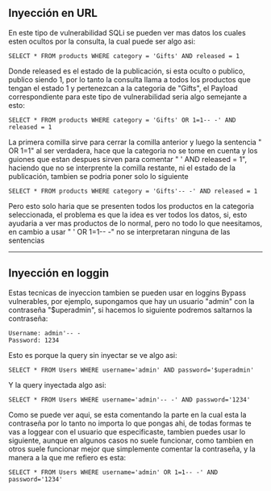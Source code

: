 
## Inyección en URL

En este tipo de vulnerabilidad SQLi se pueden ver mas datos los cuales esten ocultos por la consulta, la cual puede ser algo asi:

	SELECT * FROM products WHERE category = 'Gifts' AND released = 1

Donde released es el estado de la publicación, si esta oculto o publico, publico siendo 1, por lo tanto la consulta llama a todos los productos que tengan el estado 1 y pertenezcan a la categoria de "Gifts", el Payload correspondiente para este tipo de vulnerabilidad seria algo semejante a esto:

	SELECT * FROM products WHERE category = 'Gifts' OR 1=1-- -' AND released = 1

La primera comilla sirve para cerrar la comilla anterior y luego la sentencia " OR 1=1" al ser verdadera, hace que la categoria no se tome en cuenta y los guiones que estan despues sirven para comentar " ' AND released = 1", haciendo que no se interprente la comilla restante, ni el estado de la publicación, tambien se podria poner solo lo siguiente

	SELECT * FROM products WHERE category = 'Gifts'-- -' AND released = 1

Pero esto solo haria que se presenten todos los productos en la categoria seleccionada, el problema es que la idea es ver todos los datos, si, esto ayudaria a ver mas productos de lo normal, pero no todo lo que neesitamos, en cambio a usar " ' OR 1=1-- -" no se interpretaran ninguna de las sentencias

--- 
## Inyección en loggin

Estas tecnicas de inyeccion tambien se pueden usar en loggins Bypass vulnerables, por ejemplo, supongamos que hay un usuario "admin" con la contraseña "$uperadmin", si hacemos lo siguiente podremos saltarnos la contraseña:

	Username: admin'-- -
	Password: 1234

Esto es porque la query sin inyectar se ve algo asi: 

	SELECT * FROM Users WHERE username='admin' AND password='$uperadmin' 

Y la query inyectada algo asi:

	SELECT * FROM Users WHERE username='admin'-- -' AND password='1234'

Como se puede ver aqui, se esta comentando la parte en la cual esta la contraseña por lo tanto no importa lo que pongas ahi, de todas formas te vas a loggear con el usuario que especificaste, tambien puedes usar lo siguiente, aunque en algunos casos no suele funcionar, como tambien en otros suele funcionar mejor que simplemente comentar la contraseña, y la manera a la que me refiero es esta:

	SELECT * FROM Users WHERE username='admin' OR 1=1-- -' AND password='1234'













